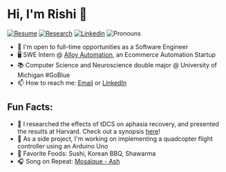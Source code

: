 # Hi, I'm Rishi 👋
<!--[![Website](https://img.shields.io/badge/Website-rishibarad.github.io-blue?style=flat-square&link=https://rishibarad.github.io/)](https://rishibarad.github.io/)-->
[![Resume](https://img.shields.io/badge/Resume-Resume.pdf-blue?style=flat-square&link=https://rishibarad.github.io/assets/Rishi_Barad_Resume.pdf)](https://rishibarad.github.io/assets/Rishi_Barad_Resume.pdf)
[![Research](https://img.shields.io/badge/Research-Abstract-orange?style=flat-square&link=https://www.iomcworld.org/proceedings/effect-of-transcranial-direct-current-stimulation-on-aphasia-recovery-49710.html)](https://www.iomcworld.org/proceedings/effect-of-transcranial-direct-current-stimulation-on-aphasia-recovery-49710.html)
[![Linkedin](https://img.shields.io/badge/-LinkedIn-blue?style=flat-square&logo=Linkedin&logoColor=white&link=https://www.linkedin.com/in/rishibarad/)](https://www.linkedin.com/in/rishibarad/)
![Pronouns](https://img.shields.io/badge/Pronouns-He%2FHim%2FHis-brightgreen?style=flat-square)



- 💬 I'm open to full-time opportunities as a Software Engineer
- 🖥 SWE Intern @ [Alloy Automation](https://runalloy.com/), an Ecommerce Automation Startup
- 📚 Computer Science and Neuroscience double major @ University of Michigan #GoBlue 
- 📫 How to reach me: [Email](mailto:rishib@umich.edu) or [LinkedIn](https://linkedin.com/in/rishibarad/)

## Fun Facts:
- 🔭 I researched the effects of tDCS on aphasia recovery, and presented the results at Harvard. Check out a synopsis [here](https://www.iomcworld.org/proceedings/effect-of-transcranial-direct-current-stimulation-on-aphasia-recovery-49710.html)!
- 🚀 As a side project, I'm working on implementing a quadcopter flight controller using an Arduino Uno
- 🥡 Favorite Foods: Sushi, Korean BBQ, Shawarma
- 🎧 Song on Repeat: [Mosaïque - Ash](https://open.spotify.com/track/3bbqxT5UGZsvTy1r3txs0t?si=VfQqTMWISKi-vBxdk4MoBA)
